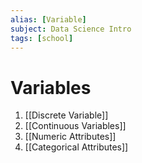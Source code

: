 ```yaml
---
alias: [Variable]
subject: Data Science Intro
tags: [school]
---
```

# Variables

1. [[Discrete Variable]]
2. [[Continuous Variables]]
3. [[Numeric Attributes]]
4. [[Categorical Attributes]]